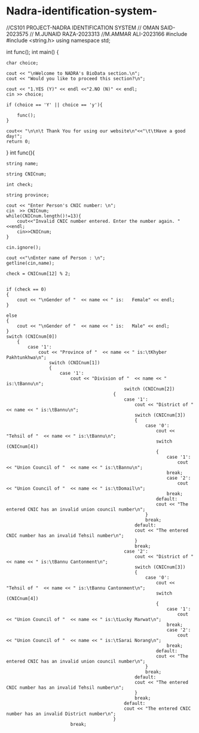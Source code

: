 # Nadra-identification-system-
//CS101 PROJECT-NADRA IDENTIFICATION SYSTEM
// OMAN SAID-2023575
// M.JUNAID RAZA-2023313
//M.AMMAR ALI-2023166
#include <iostream>
#include <string.h>
using namespace std;

int func();
int main()
{
    
	char choice;

    cout << "\nWelcome to NADRA's BioData section.\n";
    cout << "Would you like to proceed this section?\n";

    cout << "1.YES (Y)" << endl <<"2.NO (N)" << endl;
    cin >> choice;

    if (choice == 'Y' || choice == 'y'){
    	
		func();
    }
    
	cout<< "\n\n\t Thank You for using our website\n"<<"\t\tHave a good day!";
	return 0;
}
int func(){
	
	string name;
	
	string CNICnum;
    
	int check;
	
	string province;

	cout << "Enter Person's CNIC number: \n";
	cin  >> CNICnum;
	while(CNICnum.length()!=13){
		cout<<"Invalid CNIC number entered. Enter the number again. "<<endl;
		cin>>CNICnum;
	}
      
    cin.ignore();
    
	cout <<"\nEnter name of Person : \n";
	getline(cin,name);
	
	check = CNICnum[12] % 2;
    

    if (check == 0)                           
	{
		cout << "\nGender of "  << name << " is:   Female" << endl;
	}

	else
	{
		cout << "\nGender of "  << name << " is:   Male" << endl;
	}
	switch (CNICnum[0]) 
		{
			case '1':
				cout << "Province of "  << name << " is:\tKhyber Pakhtunkhwa\n";
					switch (CNICnum[1])
					{
						case '1':
							cout << "Division of "  << name << " is:\tBannu\n";
							                    switch (CNICnum[2])
				                        	{
					                        	case '1':
							                        cout << "District of "  << name << " is:\tBannu\n";
							                        switch (CNICnum[3])
					                                {
						                                case '0':
						                                	cout << "Tehsil of "  << name << " is:\tBannu\n";
						                                	switch (CNICnum[4])
					                                        {
					                                        	case '1':
						                                        	cout << "Union Council of "  << name << " is:\tBannu\n";
							                                    break;
							                                    case '2':
						                                        	cout << "Union Council of "  << name << " is:\tDomail\n";
							                                    break;
							                                default:
				                                            cout << "The entered CNIC has an invalid union council number\n";
		                                               	}
							                            break;
							                        default:
							                        cout << "The entered CNIC number has an invalid Tehsil number\n";
				                                 	}
						                        	break;
						                        case '2':
							                        cout << "District of "  << name << " is:\tBannu Cantonment\n";
							                        switch (CNICnum[3])
					                                {
						                                case '0':
						                                	cout << "Tehsil of "  << name << " is:\tBannu Cantonment\n";
						                                	switch (CNICnum[4])
					                                        {
					                                        	case '1':
						                                        	cout << "Union Council of "  << name << " is:\tLucky Marwat\n";
							                                    break;
							                                    case '2':
						                                        	cout << "Union Council of "  << name << " is:\tSarai Norang\n";
							                                    break;
							                                default:
				                                            cout << "The entered CNIC has an invalid union council number\n";
		                                               	}
							                            break;
							                        default:
							                        cout << "The entered CNIC number has an invalid Tehsil number\n";
				                                 	}
						                        	break;
						                    	default:
							                    cout << "The entered CNIC number has an invalid District number\n";
					                        }
							break;
